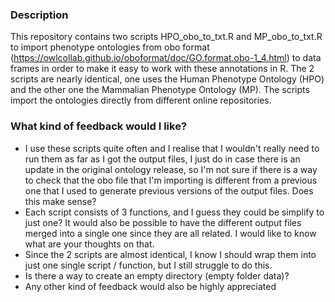 ### Description

This repository contains two scripts HPO_obo_to_txt.R and MP_obo_to_txt.R
to import phenotype ontologies from obo format 
(https://owlcollab.github.io/oboformat/doc/GO.format.obo-1_4.html)
to data frames in order to make it easy to work with these annotations in R.
The 2 scripts are nearly identical, one uses the Human Phenotype Ontology (HPO)
and the other one the Mammalian Phenotype Ontology (MP). The scripts import
the ontologies directly from different online repositories.

### What kind of feedback would I like?

* I use these scripts quite often and I realise that I wouldn't really need
to run them as far as I got the output files, I just do in case there is an
update in the original ontology release, so I'm not sure if there is a way to
check that the obo file that I'm importing is different from a previous one that
I used to generate previous versions of the output files. Does this make sense?
* Each script consists of 3 functions, and I guess they could be simplify to 
just one? It would also be possible to have the different output files merged
into a single one since they are all related. I would like to know what are 
your thoughts on that.
* Since the 2 scripts are almost identical, I know I should wrap them into just
one single script / function, but I still struggle to do this.
* Is there a way to create an empty directory (empty folder data)?
* Any other kind of feedback would also be highly appreciated